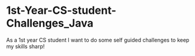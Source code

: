 # 1st-Year-CS-student-Challenges_Java
As a 1st year CS student I want to do some self guided challenges to keep my skills sharp!
